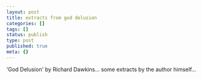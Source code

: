 ```yaml
---
layout: post
title: extracts from god delusion
categories: []
tags: []
status: publish
type: post
published: true
meta: {}
---
```

'God Delusion' by Richard Dawkins... some extracts by the author himself...

